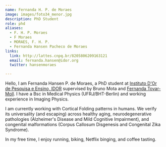 ```yaml
---
name: Fernanda H. P. de Moraes
image: images/foto34_menor.jpg
description: PhD Student
role: phd
aliases:
  - F. H. P. Moraes
  - F Moraes
  - MORAES, F. H. P.
  - Fernanda Hansen Pacheco de Moraes
links:
  link: http://lattes.cnpq.br/8205806209163121
  email: fernanda.hansen@idor.org
  twitter: hansenmoraes

---
```


Hello, I am Fernanda Hansen P. de Moraes, a PhD student at [Instituto D'Or de Pesquisa e Ensino, IDOR](https://www.rededorsaoluiz.com.br/instituto/idor) supervised by Bruno Mota and [Fernanda Tovar-Moll](https://www.tovar-moll.com/).
I have a Bsc in Medical Physics (UFRJ/BHT-Berlin) and working experience in Imaging Physics.

I am currently working with Cortical Folding patterns in humans. We verify its universality (and escaping) across healthy aging, neurodegenerative pathologies (Alzheimer's Disease and Mild Cognitive Impairment), and congenital malformations (Corpus Callosum Disgenesis and Congenital Zika Syndrome).

In my free time, I enjoy running, biking, Netflix binging, and coffee tasting.
